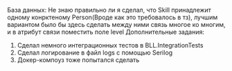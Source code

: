 База данных:
Не знаю правильно ли я сделал, что Skill принадлежит одному конрктеному Person(Вроде как это требовалось в тз), лучшим вариантом было бы здесь сделать между ними связь многое ко многим, и в атрибут связи поместить поле level
Дополнительные задания:
1) Сделал немного интеграционных тестов в BLL.IntegrationTests
2) Сделал логирование в файл logs с помощью Serilog
3) Докер-компоуз тоже попытался сделать
